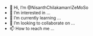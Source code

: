 - 👋 Hi, I’m @NisanthChilakamarriZeMoSo
- 👀 I’m interested in ...
- 🌱 I’m currently learning ...
- 💞️ I’m looking to collaborate on ...
- 📫 How to reach me ...

<!---
NisanthChilakamarriZeMoSo/NisanthChilakamarriZeMoSo is a ✨ special ✨ repository because its `README.md` (this file) appears on your GitHub profile.
You can click the Preview link to take a look at your changes.
--->
